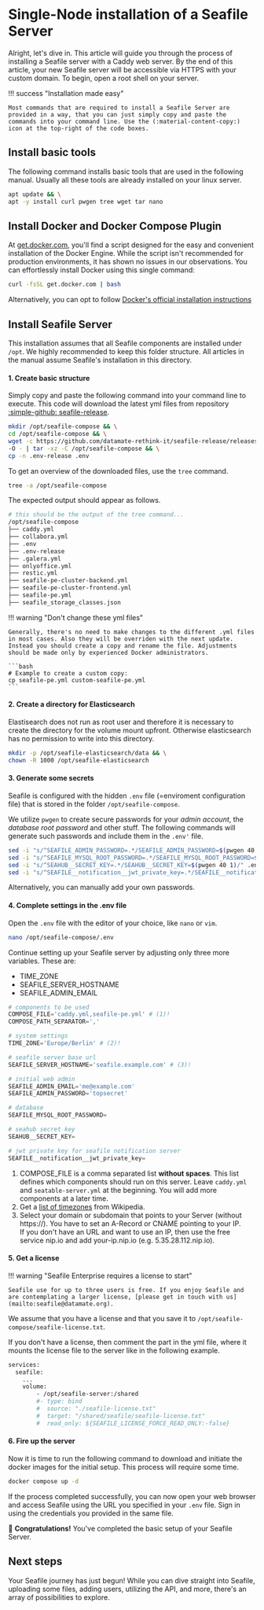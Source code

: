 # Single-Node installation of a Seafile Server

Alright, let's dive in. This article will guide you through the process of installing a Seafile server with a Caddy web server. By the end of this article, your new Seafile server will be accessible via HTTPS with your custom domain. To begin, open a root shell on your server.

!!! success "Installation made easy"

    Most commands that are required to install a Seafile Server are provided in a way, that you can just simply copy and paste the commands into your command line. Use the (:material-content-copy:) icon at the top-right of the code boxes.

## Install basic tools

The following command installs basic tools that are used in the following manual. Usually all these tools are already installed on your linux server.

```bash
apt update && \
apt -y install curl pwgen tree wget tar nano
```

## Install Docker and Docker Compose Plugin

At [get.docker.com](https://get.docker.com), you'll find a script designed for the easy and convenient installation of the Docker Engine. While the script isn't recommended for production environments, it has shown no issues in our observations. You can effortlessly install Docker using this single command:

```bash
curl -fsSL get.docker.com | bash
```

Alternatively, you can opt to follow [Docker's official installation instructions](https://docs.docker.com/engine/install/)

## Install Seafile Server

This installation assumes that all Seafile components are installed under `/opt`.
We highly recommended to keep this folder structure. All articles in the manual assume Seafile's installation in this directory.

#### 1. Create basic structure

Simply copy and paste the following command into your command line to execute. This code will download the latest yml files from repository [:simple-github: seafile-release](https://github.com/datamate-rethink-it/seafile-release).

```bash
mkdir /opt/seafile-compose && \
cd /opt/seafile-compose && \
wget -c https://github.com/datamate-rethink-it/seafile-release/releases/latest/download/seafile-compose.tar.gz \
-O - | tar -xz -C /opt/seafile-compose && \
cp -n .env-release .env
```

To get an overview of the downloaded files, use the `tree` command.

```bash
tree -a /opt/seafile-compose
```

The expected output should appear as follows.

```bash
# this should be the output of the tree command...
/opt/seafile-compose
├── caddy.yml
├── collabora.yml
├── .env
├── .env-release
├── .galera.yml
├── onlyoffice.yml
├── restic.yml
├── seafile-pe-cluster-backend.yml
├── seafile-pe-cluster-frontend.yml
├── seafile-pe.yml
├── seafile_storage_classes.json
```

!!! warning "Don't change these yml files"

    Generally, there's no need to make changes to the different .yml files in most cases. Also they will be overriden with the next update.
    Instead you should create a copy and rename the file. Adjustments should be made only by experienced Docker administrators.

    ```bash
    # Example to create a custom copy:
    cp seafile-pe.yml custom-seafile-pe.yml
    ```

#### 2. Create a directory for Elasticsearch

Elastisearch does not run as root user and therefore it is necessary to create the directory for the volume mount upfront. Otherwise elasticsearch has no permission to write into this directory.

```bash
mkdir -p /opt/seafile-elasticsearch/data && \
chown -R 1000 /opt/seafile-elasticsearch
```

#### 3. Generate some secrets

Seafile is configured with the hidden `.env` file (=enviroment configuration file) that is stored in the folder `/opt/seafile-compose`.

We utilize `pwgen` to create secure passwords for your _admin account_, the _database root password_ and other stuff. The following commands will generate such passwords and include them in the `.env'` file.

```bash
sed -i "s/^SEAFILE_ADMIN_PASSWORD=.*/SEAFILE_ADMIN_PASSWORD=$(pwgen 40 1)/" .env
sed -i "s/^SEAFILE_MYSQL_ROOT_PASSWORD=.*/SEAFILE_MYSQL_ROOT_PASSWORD=$(pwgen 40 1)/" .env
sed -i "s/^SEAHUB__SECRET_KEY=.*/SEAHUB__SECRET_KEY=$(pwgen 40 1)/" .env
sed -i "s/^SEAFILE__notification__jwt_private_key=.*/SEAFILE__notification__jwt_private_key=$(pwgen 40 1)/" .env
```

Alternatively, you can manually add your own passwords.

#### 4. Complete settings in the .env file

Open the `.env` file with the editor of your choice, like `nano` or `vim`.

```bash
nano /opt/seafile-compose/.env
```

Continue setting up your Seafile server by adjusting only three more variables. These are:

- TIME_ZONE
- SEAFILE_SERVER_HOSTNAME
- SEAFILE_ADMIN_EMAIL

```python
# components to be used
COMPOSE_FILE='caddy.yml,seafile-pe.yml' # (1)!
COMPOSE_PATH_SEPARATOR=','

# system settings
TIME_ZONE='Europe/Berlin' # (2)!

# seafile server base url
SEAFILE_SERVER_HOSTNAME='seafile.example.com' # (3)!

# initial web admin
SEAFILE_ADMIN_EMAIL='me@example.com'
SEAFILE_ADMIN_PASSWORD='topsecret'

# database
SEAFILE_MYSQL_ROOT_PASSWORD=

# seahub secret key
SEAHUB__SECRET_KEY=

# jwt private key for seafile notification server
SEAFILE__notification__jwt_private_key=
```

1.  COMPOSE_FILE is a comma separated list **without spaces**. This list defines which components should run on this server. Leave `caddy.yml` and `seatable-server.yml` at the beginning. You will add more components at a later time.
2.  Get a [list of timezones](https://en.wikipedia.org/wiki/List_of_tz_database_time_zones) from Wikipedia.
3.  Select your domain or subdomain that points to your Server (without https://). You have to set an A-Record or CNAME pointing to your IP.
    <br>If you don't have an URL and want to use an IP, then use the free service nip.io and add your-ip.nip.io (e.g. 5.35.28.112.nip.io).

#### 5. Get a license

!!! warning "Seafile Enterprise requires a license to start"

    Seafile use for up to three users is free. If you enjoy Seafile and are contemplating a larger license, [please get in touch with us](mailto:seafile@datamate.org).

We assume that you have a license and that you save it to `/opt/seafile-compose/seafile-license.txt`.

If you don't have a license, then comment the part in the yml file, where it mounts the license file to the server like in the following example.

```bash
services:
  seafile:
    ...
    volume:
        - /opt/seafile-server:/shared
        #- type: bind
        #  source: "./seafile-license.txt"
        #  target: "/shared/seafile/seafile-license.txt"
        #  read_only: ${SEAFILE_LICENSE_FORCE_READ_ONLY:-false}
```

#### 6. Fire up the server

Now it is time to run the following command to download and initiate the docker images for the initial setup. This process will require some time.

```bash
docker compose up -d
```

If the process completed successfully, you can now open your web browser and access Seafile using the URL you specified in your `.env` file.
Sign in using the credentials you provided in the same file.

:partying_face: **Congratulations!** You've completed the basic setup of your Seafile Server.

## Next steps

Your Seafile journey has just begun! While you can dive straight into Seafile, uploading some files, adding users, utilizing the API, and more, there's an array of possibilities to explore.
